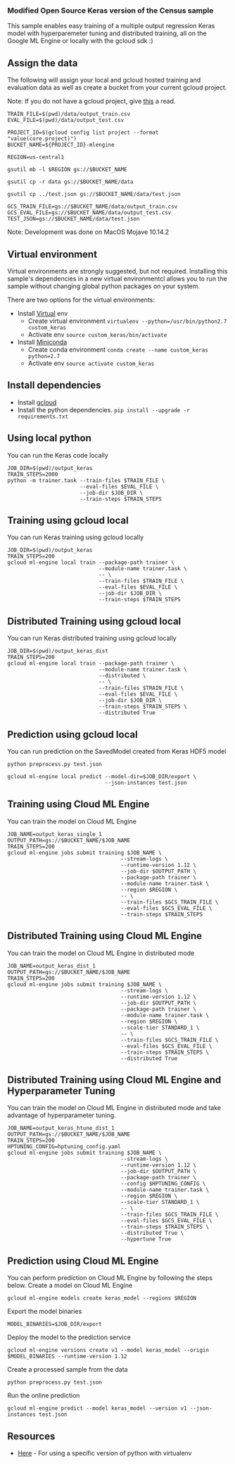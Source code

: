 ### Modified Open Source Keras version of the Census sample

This sample enables easy training of a multiple output regression Keras model with hyperparemeter tuning and distributed training, all on the Google ML Engine or locally with the gcloud sdk :)

## Assign the data

The following will assign your local and gcloud hosted training and evaluation data as well as create a bucket from your current gcloud project.

Note: If you do not have a gcloud project, give [this](https://cloud.google.com/ml-engine/docs/tensorflow/getting-started-training-prediction) a read.

```
TRAIN_FILE=$(pwd)/data/output_train.csv
EVAL_FILE=$(pwd)/data/output_test.csv

PROJECT_ID=$(gcloud config list project --format "value(core.project)")
BUCKET_NAME=${PROJECT_ID}-mlengine

REGION=us-central1

gsutil mb -l $REGION gs://$BUCKET_NAME

gsutil cp -r data gs://$BUCKET_NAME/data

gsutil cp ../test.json gs://$BUCKET_NAME/data/test.json

GCS_TRAIN_FILE=gs://$BUCKET_NAME/data/output_train.csv
GCS_EVAL_FILE=gs://$BUCKET_NAME/data/output_test.csv
TEST_JSON=gs://$BUCKET_NAME/data/test.json
```

Note: Development was done on MacOS Mojave 10.14.2

## Virtual environment

Virtual environments are strongly suggested, but not required. Installing this
sample's dependencies in a new virtual environmentcl allows you to run the sample
without changing global python packages on your system.

There are two options for the virtual environments:

 * Install [Virtual](https://virtualenv.pypa.io/en/stable/) env
   * Create virtual environment `virtualenv --python=/usr/bin/python2.7 custom_keras`
   * Activate env `source custom_keras/bin/activate`
 * Install [Miniconda](https://conda.io/miniconda.html)
   * Create conda environment `conda create --name custom_keras python=2.7`
   * Activate env `source activate custom_keras`

## Install dependencies

 * Install [gcloud](https://cloud.google.com/sdk/gcloud/)
 * Install the python dependencies. `pip install --upgrade -r requirements.txt`

## Using local python

You can run the Keras code locally

```
JOB_DIR=$(pwd)/output_keras
TRAIN_STEPS=2000
python -m trainer.task --train-files $TRAIN_FILE \
                       --eval-files $EVAL_FILE \
                       --job-dir $JOB_DIR \
                       --train-steps $TRAIN_STEPS
```

## Training using gcloud local

You can run Keras training using gcloud locally

```
JOB_DIR=$(pwd)/output_keras
TRAIN_STEPS=200
gcloud ml-engine local train --package-path trainer \
                             --module-name trainer.task \
                             -- \
                             --train-files $TRAIN_FILE \
                             --eval-files $EVAL_FILE \
                             --job-dir $JOB_DIR \
                             --train-steps $TRAIN_STEPS
```

## Distributed Training using gcloud local

You can run Keras distributed training using gcloud locally

```
JOB_DIR=$(pwd)/output_keras_dist
TRAIN_STEPS=200
gcloud ml-engine local train --package-path trainer \
                             --module-name trainer.task \
                             --distributed \
                             -- \
                             --train-files $TRAIN_FILE \
                             --eval-files $EVAL_FILE \
                             --job-dir $JOB_DIR \
                             --train-steps $TRAIN_STEPS \
                             --distributed True
```

## Prediction using gcloud local

You can run prediction on the SavedModel created from Keras HDF5 model

```
python preprocess.py test.json
```

```
gcloud ml-engine local predict --model-dir=$JOB_DIR/export \
                               --json-instances test.json
```

## Training using Cloud ML Engine

You can train the model on Cloud ML Engine

```
JOB_NAME=output_keras_single_1
OUTPUT_PATH=gs://$BUCKET_NAME/$JOB_NAME
TRAIN_STEPS=200
gcloud ml-engine jobs submit training $JOB_NAME \
                                    --stream-logs \
                                    --runtime-version 1.12 \
                                    --job-dir $OUTPUT_PATH \
                                    --package-path trainer \
                                    --module-name trainer.task \
                                    --region $REGION \
                                    -- \
                                    --train-files $GCS_TRAIN_FILE \
                                    --eval-files $GCS_EVAL_FILE \
                                    --train-steps $TRAIN_STEPS
```

## Distributed Training using Cloud ML Engine

You can train the model on Cloud ML Engine in distributed mode

```
JOB_NAME=output_keras_dist_1
OUTPUT_PATH=gs://$BUCKET_NAME/$JOB_NAME
TRAIN_STEPS=200
gcloud ml-engine jobs submit training $JOB_NAME \
                                    --stream-logs \
                                    --runtime-version 1.12 \
                                    --job-dir $OUTPUT_PATH \
                                    --package-path trainer \
                                    --module-name trainer.task \
                                    --region $REGION \
                                    --scale-tier STANDARD_1 \
                                    -- \
                                    --train-files $GCS_TRAIN_FILE \
                                    --eval-files $GCS_EVAL_FILE \
                                    --train-steps $TRAIN_STEPS \
                                    --distributed True

```

## Distributed Training using Cloud ML Engine and Hyperparameter Tuning

You can train the model on Cloud ML Engine in distributed mode and take advantage of hyperparameter tuning.

```
JOB_NAME=output_keras_htune_dist_1
OUTPUT_PATH=gs://$BUCKET_NAME/$JOB_NAME
TRAIN_STEPS=200
HPTUNING_CONFIG=hptuning_config.yaml
gcloud ml-engine jobs submit training $JOB_NAME \
                                    --stream-logs \
                                    --runtime-version 1.12 \
                                    --job-dir $OUTPUT_PATH \
                                    --package-path trainer \
                                    --config $HPTUNING_CONFIG \
                                    --module-name trainer.task \
                                    --region $REGION \
                                    --scale-tier STANDARD_1 \
                                    -- \
                                    --train-files $GCS_TRAIN_FILE \
                                    --eval-files $GCS_EVAL_FILE \
                                    --train-steps $TRAIN_STEPS \
                                    --distributed True \
                                    --hypertune True
```

## Prediction using Cloud ML Engine

You can perform prediction on Cloud ML Engine by following the steps below.
Create a model on Cloud ML Engine

```
gcloud ml-engine models create keras_model --regions $REGION
```

Export the model binaries

```
MODEL_BINARIES=$JOB_DIR/export
```

Deploy the model to the prediction service

```
gcloud ml-engine versions create v1 --model keras_model --origin $MODEL_BINARIES --runtime-version 1.12
```

Create a processed sample from the data

```
python preprocess.py test.json

```

Run the online prediction

```
gcloud ml-engine predict --model keras_model --version v1 --json-instances test.json
```

## Resources

* [Here](https://stackoverflow.com/questions/1534210/use-different-python-version-with-virtualenv) - For using a specific version of python with virtualenv

